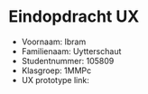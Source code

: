 # Eindopdracht UX

- Voornaam: Ibram
- Familienaam: Uytterschaut
- Studentnummer: 105809
- Klasgroep: 1MMPc
- UX prototype link: 
